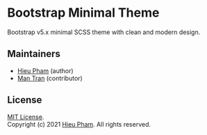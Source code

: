 # Bootstrap Minimal Theme
Bootstrap v5.x minimal SCSS theme with clean and modern design.
## Maintainers
* [Hieu Pham](https://github.com/hieupth) (author)
* [Man Tran](https://github.com/trancongman276) (contributor)

## License
[MIT License](https://github.com/hieupth/bootstrapmini/blob/main/LICENSE). <br>
Copyright (c) 2021 [Hieu Pham](https://github.com/hieupth). All rights reserved.